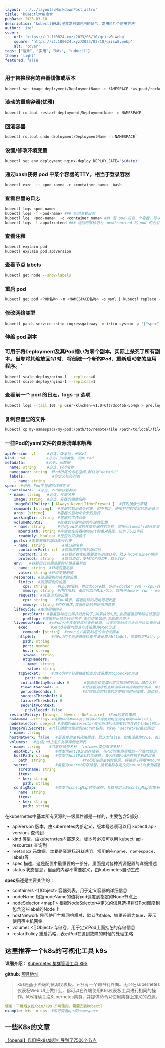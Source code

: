 ```yaml
---
layout: '../../layouts/MarkdownPost.astro'
title: 'kubectl常用命令'
pubDate: 2023-03-10
description: 'kubectl是k8s里非常频繁使用的命令，常用的几个使用方法'
author: 'ike'
cover:
    url: 'https://i1.100024.xyz/2023/03/10/qrisw0.webp'
    square: 'https://i1.100024.xyz/2023/03/10/qrisw0.webp'
    alt: 'cover'
tags: ["运维", "实用", "k8s", "kubectl"]
theme: 'light'
featured: false
---
```


### 用于替换现有的容器镜像或版本
```bash
kubectl set image deployment/DeploymentName -n NAMESPACE *=slpcat/rocketmq-exporter:latest
```

### 滚动的重启容器(优雅)
```bash
kubectl rollout restart deployment/DeploymentName -n NAMESPACE
```

### 回滚容器
```bash
kubectl rollout undo deployment/DeploymentName -n NAMESPACE`
```

### 设置/修改环境变量
```bash
kubectl set env deployment nginx-deploy DEPLOY_DATE="$(date)"
```

### 通过bash获得 pod 中某个容器的TTY，相当于登录容器
```bash
kubectl exec -it <pod-name> -c <container-name>  bash
```


### 查看容器的日志
```bash
kubectl logs <pod-name>
kubectl logs -f <pod-name> ### 实时查看日志
kubectl log  <pod-name>  -c <container_name> ### 若 pod 只有一个容器，可以不加 -c 
kubectl logs -l app=frontend ### 返回所有标记为 app=frontend 的 pod 的合并日志。
```

### 查看注释

```bash
kubectl explain pod
kubectl explain pod.apiVersion
```

### 查看节点 labels
```bash
kubectl get node --show-labels
```

### 重启 pod
```bash
kubectl get pod <POD名称> -n <NAMESPACE名称> -o yaml | kubectl replace --force -f -
```

### 修改网络类型
```bash
kubectl patch service istio-ingressgateway -n istio-system -p '{"spec":{"type":"NodePort"}}'
```

### 伸缩 pod 副本
### 可用于将Deployment及其Pod缩小为零个副本，实际上杀死了所有副本。当您将其缩放回1/1时，将创建一个新的Pod，重新启动您的应用程序。`
```bash
kubectl scale deploy/nginx-1 --replicas=0
kubectl scale deploy/nginx-1 --replicas=1
```

### 查看前一个 pod 的日志，logs -p 选项 
```bash
kubectl logs --tail 100 -p user-klvchen-v1.0-6f67dcc46b-5b4qb > pre.log
```

### 复制容器里的文件
```bash
kubectl cp my-namespace/my-pod:/path/to/remote/file /path/to/local/file
```

### 一些Pod的yaml文件的资源清单和解释
```yaml
apiVersion: v1     #必选，版本号，例如v1
kind: Pod       　 #必选，资源类型，例如 Pod
metadata:       　 #必选，元数据
  name: string     #必选，Pod名称
  namespace: string  #Pod所属的命名空间,默认为"default"
  labels:       　　  #自定义标签列表
    - name: string      　          
spec:  #必选，Pod中容器的详细定义
  containers:  #必选，Pod中容器列表
  - name: string   #必选，容器名称
    image: string  #必选，容器的镜像名称
    imagePullPolicy: [ Always|Never|IfNotPresent ]  #获取镜像的策略 
    command: [string]   #容器的启动命令列表，如不指定，使用打包时使用的启动命令
    args: [string]      #容器的启动命令参数列表
    workingDir: string  #容器的工作目录
    volumeMounts:       #挂载到容器内部的存储卷配置
    - name: string      #引用pod定义的共享存储卷的名称，需用volumes[]部分定义的的卷名
      mountPath: string #存储卷在容器内mount的绝对路径，应少于512字符
      readOnly: boolean #是否为只读模式
    ports: #需要暴露的端口库号列表
    - name: string        #端口的名称
      containerPort: int  #容器需要监听的端口号
      hostPort: int       #容器所在主机需要监听的端口号，默认与Container相同
      protocol: string    #端口协议，支持TCP和UDP，默认TCP
    env:   #容器运行前需设置的环境变量列表
    - name: string  #环境变量名称
      value: string #环境变量的值
    resources: #资源限制和请求的设置
      limits:  #资源限制的设置
        cpu: string     #Cpu的限制，单位为core数，将用于docker run --cpu-shares参数
        memory: string  #内存限制，单位可以为Mib/Gib，将用于docker run --memory参数
      requests: #资源请求的设置
        cpu: string    #Cpu请求，容器启动的初始可用数量
        memory: string #内存请求,容器启动的初始可用数量
    lifecycle: #生命周期钩子
        postStart: #容器启动后立即执行此钩子,如果执行失败,会根据重启策略进行重启
        preStop: #容器终止前执行此钩子,无论结果如何,容器都会终止
    livenessProbe:  #对Pod内各容器健康检查的设置，当探测无响应几次后将自动重启该容器
      exec:       　 #对Pod容器内检查方式设置为exec方式
        command: [string]  #exec方式需要制定的命令或脚本
      httpGet:       #对Pod内个容器健康检查方法设置为HttpGet，需要制定Path、port
        path: string
        port: number
        host: string
        scheme: string
        HttpHeaders:
        - name: string
          value: string
      tcpSocket:     #对Pod内个容器健康检查方式设置为tcpSocket方式
         port: number
       initialDelaySeconds: 0       #容器启动完成后首次探测的时间，单位为秒
       timeoutSeconds: 0    　　    #对容器健康检查探测等待响应的超时时间，单位秒，默认1秒
       periodSeconds: 0     　　    #对容器监控检查的定期探测时间设置，单位秒，默认10秒一次
       successThreshold: 0
       failureThreshold: 0
       securityContext:
         privileged: false
  restartPolicy: [Always | Never | OnFailure]  #Pod的重启策略
  nodeName: <string> #设置NodeName表示将该Pod调度到指定到名称的node节点上
  nodeSelector: obeject #设置NodeSelector表示将该Pod调度到包含这个label的node上
  imagePullSecrets: #Pull镜像时使用的secret名称，以key：secretkey格式指定
  - name: string
  hostNetwork: false   #是否使用主机网络模式，默认为false，如果设置为true，表示使用宿主机网络
  volumes:   #在该pod上定义共享存储卷列表
  - name: string    #共享存储卷名称 （volumes类型有很多种）
    emptyDir: {}       #类型为emtyDir的存储卷，与Pod同生命周期的一个临时目录。为空值
    hostPath: string   #类型为hostPath的存储卷，表示挂载Pod所在宿主机的目录
      path: string      　　        #Pod所在宿主机的目录，将被用于同期中mount的目录
    secret:       　　　#类型为secret的存储卷，挂载集群与定义的secret对象到容器内部
      scretname: string  
      items:     
      - key: string
        path: string
    configMap:         #类型为configMap的存储卷，挂载预定义的configMap对象到容器内部
      name: string
      items:
      - key: string
        path: string

```

在kubernetes中基本所有资源的一级属性都是一样的，主要包含5部分：  
* apiVersion 版本，由kubernetes内部定义，版本号必须可以用 kubectl api-versions 查询到
* kind 类型，由kubernetes内部定义，版本号必须可以用 kubectl api-resources 查询到
* metadata 元数据，主要是资源标识和说明，常用的有name、namespace、labels等
* spec 描述，这是配置中最重要的一部分，里面是对各种资源配置的详细描述
* status 状态信息，里面的内容不需要定义，由kubernetes自动生成

**spec**描述是主要关注的：  
* containers <[]Object> 容器列表，用于定义容器的详细信息
* nodeName 根据nodeName的值将pod调度到指定的Node节点上
* nodeSelector <map[]> 根据NodeSelector中定义的信息选择将该Pod调度到包含这些label的Node 上
* hostNetwork 是否使用主机网络模式，默认为false，如果设置为true，表示使用宿主机网络
* volumes <[]Object> 存储卷，用于定义Pod上面挂在的存储信息
* restartPolicy 重启策略，表示Pod在遇到故障的时候的处理策略

## 这里推荐一个k8s的可视化工具 k9s
**详细介绍：** [Kubernetes 集群管理工具 K9S](https://mp.weixin.qq.com/s?__biz=MzI0MDQ4MTM5NQ==&mid=2247510913&idx=2&sn=202da04302a9c2d1e14d709f3a833b06&chksm=e918ce9dde6f478b9b83c31898277473b747c6719bbbf81ad95350695201e619e4eb4379ead7&scene=178&cur_album_id=1790241575034290179#rd)

**github:** [项目地址](https://github.com/derailed/k9s/releases)
> k9s是基于终端的资源仪表板。它只有一个命令行界面。无论在Kubernetes仪表板Web UI上做什么，都可以在终端使用K9s仪表板工具进行相同的操作。k9s持续关注Kubernetes集群，并提供命令以使用集群上定义的资源。

```yaml
使用：下载后放到/bin/k9s 即可使用，需要安装kubectl
example: k9s -n ops  #即可查看ops的namespace
```

## 一些K8s的文章

[【openai】我们把k8s集群扩展到了7500个节点](https://openai.com/research/scaling-kubernetes-to-7500-nodes)